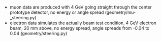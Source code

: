 * muon data are produced with 4 GeV going straight through the center 
  prototype detector, no energy or angle spread (geometry/mu-_steering.py)
* electron data simulates the actually beam test condition, 4 GeV electron beam,
  20 mm above, no energy spread, angle spreads from -0.04 to 0.04 (geometry/steering.py)
